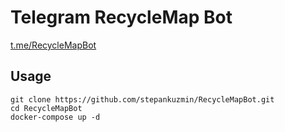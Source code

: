 # Telegram RecycleMap Bot

[t.me/RecycleMapBot](https://t.me/RecycleMapBot)

## Usage

```shell
git clone https://github.com/stepankuzmin/RecycleMapBot.git
cd RecycleMapBot
docker-compose up -d
```

